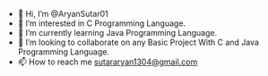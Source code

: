 - 👋 Hi, I’m @AryanSutar01
- 👀 I’m interested in C Programming Language.
- 🌱 I’m currently learning Java Programming Language.
- 💞️ I’m looking to collaborate on any Basic Project With C and Java Programming Language.
- 📫 How to reach me sutararyan1304@gmail.com

<!---
AryanSutar01/AryanSutar01 is a ✨ special ✨ repository because its `README.md` (this file) appears on your GitHub profile.
You can click the Preview link to take a look at your changes.
--->
